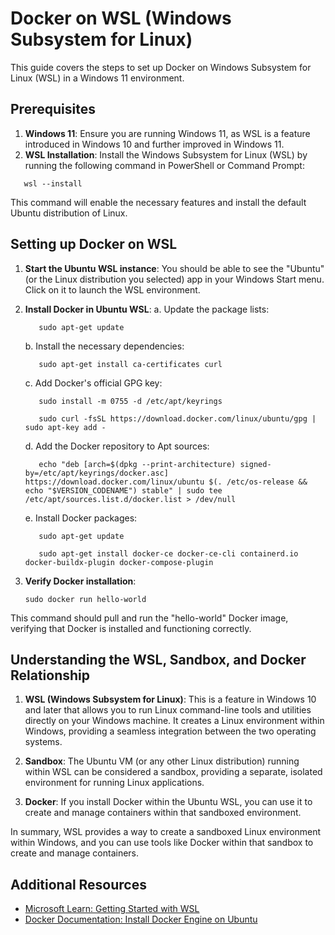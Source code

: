 # Docker on WSL (Windows Subsystem for Linux)

This guide covers the steps to set up Docker on Windows Subsystem for Linux (WSL) in a Windows 11 environment.

## Prerequisites

1. **Windows 11**: Ensure you are running Windows 11, as WSL is a feature introduced in Windows 10 and further improved in Windows 11.
2. **WSL Installation**: Install the Windows Subsystem for Linux (WSL) by running the following command in PowerShell or Command Prompt:
```
   wsl --install
```
This command will enable the necessary features and install the default Ubuntu distribution of Linux.

## Setting up Docker on WSL

1. **Start the Ubuntu WSL instance**: You should be able to see the "Ubuntu" (or the Linux distribution you selected) app in your Windows Start menu. Click on it to launch the WSL environment.

2. **Install Docker in Ubuntu WSL**:
   a. Update the package lists:
   ```
      sudo apt-get update
   ```
   
   b. Install the necessary dependencies:
   ```
      sudo apt-get install ca-certificates curl
   ```
   
   c. Add Docker's official GPG key:
   ```
      sudo install -m 0755 -d /etc/apt/keyrings
   ```
   ```
      sudo curl -fsSL https://download.docker.com/linux/ubuntu/gpg | sudo apt-key add -
   ```
   
   d. Add the Docker repository to Apt sources:
   ```
      echo "deb [arch=$(dpkg --print-architecture) signed-by=/etc/apt/keyrings/docker.asc] https://download.docker.com/linux/ubuntu $(. /etc/os-release && echo "$VERSION_CODENAME") stable" | sudo tee /etc/apt/sources.list.d/docker.list > /dev/null
   ```
   
   e. Install Docker packages:
   ```
      sudo apt-get update
   ```
   ```
      sudo apt-get install docker-ce docker-ce-cli containerd.io docker-buildx-plugin docker-compose-plugin
   ```


4. **Verify Docker installation**:
   ```
   sudo docker run hello-world
   ```
This command should pull and run the "hello-world" Docker image, verifying that Docker is installed and functioning correctly.

## Understanding the WSL, Sandbox, and Docker Relationship

1. **WSL (Windows Subsystem for Linux)**: This is a feature in Windows 10 and later that allows you to run Linux command-line tools and utilities directly on your Windows machine. It creates a Linux environment within Windows, providing a seamless integration between the two operating systems.

2. **Sandbox**: The Ubuntu VM (or any other Linux distribution) running within WSL can be considered a sandbox, providing a separate, isolated environment for running Linux applications.

3. **Docker**: If you install Docker within the Ubuntu WSL, you can use it to create and manage containers within that sandboxed environment.

In summary, WSL provides a way to create a sandboxed Linux environment within Windows, and you can use tools like Docker within that sandbox to create and manage containers.

## Additional Resources

- [Microsoft Learn: Getting Started with WSL](https://learn.microsoft.com/en-us/windows/wsl/install)
- [Docker Documentation: Install Docker Engine on Ubuntu](https://docs.docker.com/engine/install/ubuntu/)
